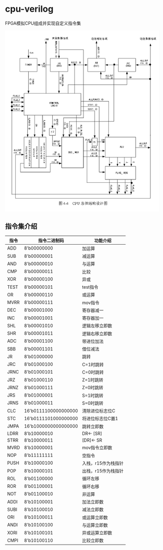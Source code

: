 # cpu-verilog

FPGA模拟CPU组成并实现自定义指令集

![CPU](cpu.png)

## 指令集介绍

| 指令   | 指令二进制码               | 功能介绍        |
| ---- | -------------------- | ----------- |
| ADD  | 8'b00000000          | 加运算         |
| SUB  | 8'b00000001          | 减运算         |
| AND  | 8'b00000010          | 与运算         |
| CMP  | 8'b00000011          | 比较          |
| XOR  | 8'b00000100          | 异或          |
| TEST | 8'b00000101          | test指令      |
| OR   | 8'b00000110          | 或运算         |
| MVRR | 8'b00000111          | mov指令       |
| DEC  | 8'b00001000          | 寄存器减一       |
| INC  | 8'b00001001          | 寄存器加一       |
| SHL  | 8'b00001010          | 逻辑左移立即数     |
| SHR  | 8'b00001011          | 逻辑右移立即数     |
| ADC  | 8'b00001100          | 带进位加法       |
| SBB  | 8'b00001101          | 借位减法        |
| JR   | 8'b01000000          | 跳转          |
| JRC  | 8'b01000100          | C=1时跳转      |
| JRNC | 8'b01000101          | C=0时跳转      |
| JRZ  | 8'b01000110          | Z=1时跳转      |
| JRNZ | 8'b01000111          | Z=0时跳转      |
| JRS  | 8'b01000001          | S=1时跳转      |
| JRNS | 8'b01000011          | S=0时跳转      |
| CLC  | 16'b0111100000000000 | 清除进位标志位C    |
| STC  | 16'b0111101000000000 | 将进位标志位C置1   |
| JMPA | 16'b1000000000000000 | 跳转立即数       |
| LDRR | 8'b10000010          | DR← [SR]    |
| STRR | 8'b10000011          | [DR]← SR    |
| MVRD | 8'b10000001          | mov指令立即数    |
| NOP  | 8'b11111111          | 空指令         |
| PUSH | 8'b10000100          | 入栈，r15作为栈指针 |
| POP  | 8'b10000101          | 出栈，r15作为栈指针 |
| ROL  | 8'b01100000          | 循环左移        |
| ROR  | 8'b01100001          | 循环右移        |
| NOT  | 8'b01100010          | 非运算         |
| ADDI | 8'b10100001          | 加法立即数       |
| SUBI | 8'b10100010          | 减法立即数       |
| ORI  | 8'b10100011          | 或运算立即数      |
| ANDI | 8'b10100100          | 与运算立即数      |
| XORI | 8'b10100101          | 异或运算立即数     |
| CMPI | 8'b10100110          | 比较立即数       |
